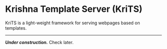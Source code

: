 # Krishna Template Server (KriTS)

KriTS is a light-weight framework for serving webpages based on templates.
___

***Under construction.*** Check later.